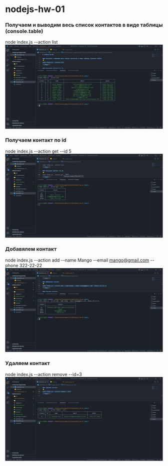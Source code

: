 # nodejs-hw-01

### Получаем и выводим весь список контактов в виде таблицы (console.table)

node index.js --action list
![image](https://github.com/VUnzhakova/nodejs-hw-01/blob/main/pic/action-list.png)

### Получаем контакт по id

node index.js --action get --id 5
![image](https://github.com/VUnzhakova/nodejs-hw-01/blob/main/pic/id-5.png)

### Добавялем контакт

node index.js --action add --name Mango --email mango@gmail.com --phone 322-22-22
![image](https://github.com/VUnzhakova/nodejs-hw-01/blob/main/pic/mango.png)

### Удаляем контакт

node index.js --action remove --id=3
![image](https://github.com/VUnzhakova/nodejs-hw-01/blob/main/pic/action-remove.png)
